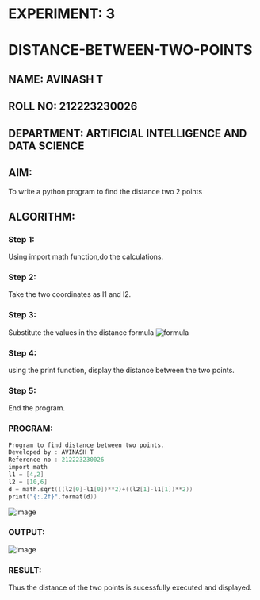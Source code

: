 # EXPERIMENT: 3
# DISTANCE-BETWEEN-TWO-POINTS
## NAME: AVINASH T
## ROLL NO: 212223230026
## DEPARTMENT: ARTIFICIAL INTELLIGENCE AND DATA SCIENCE
## AIM:
To write a python program to find the distance two 2 points
## ALGORITHM:
### Step 1: 
Using import math function,do the calculations.
### Step 2: 
Take the two coordinates as l1 and l2.
### Step 3: 
Substitute the values in the distance formula  ![formula](/formula.JPG)
### Step 4: 
using the print function, display the distance between the two points.
### Step 5: 
End the program.

### PROGRAM:
```c
Program to find distance between two points.
Developed by : AVINASH T
Reference no : 212223230026
import math 
l1 = [4,2]
l2 = [10,6]
d = math.sqrt(((l2[0]-l1[0])**2)+((l2[1]-l1[1])**2))
print("{:.2f}".format(d))
```
![image](https://github.com/AVINASH05T/DISTANCE-BETWEEN-TWO-POINTS/assets/151514286/a34fe9dc-33c1-400a-beff-d707108a6300)


### OUTPUT:
![image](https://github.com/AVINASH05T/DISTANCE-BETWEEN-TWO-POINTS/assets/151514286/5027af02-6602-47ec-a5ec-cb6ff7c0546b)


### RESULT:
Thus the distance of the two points is sucessfully executed and displayed.

